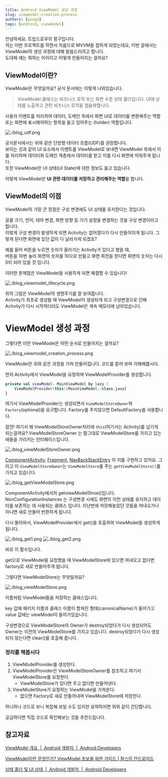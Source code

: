 ```yaml
---
title: Android ViewModel 생성 과정
slug: viewmodel-creation-process
authors: [pingu]
tags: [android, viewmodel]
---
```


안녕하세요. 트립드로우의 핑구입니다.  
저는 이번 프로젝트를 하면서 처음으로 MVVM을 접하게 되었는데요, 이번 글에서는 ViewModel의 생성 과정에 대해 말씀드리려고 합니다.  
도대체 얘는 뭐하는 아이이고 어떻게 만들어지는 걸까요?


## ViewModel이란?

ViewModel은 무엇일까요? 공식 문서에는 이렇게 나와있습니다. 
> ViewModel 클래스는 비즈니스 로직 또는 화면 수준 상태 홀더입니다. UI에 상태를 노출하고 관련 비즈니스 로직을 캡슐화합니다.

사용자 이벤트를 처리하여 데이터, 도메인 측에서 화면 UI로 데이터를 변환해주는 역할 또는 화면에 표시해야하는 항목을 들고 있어주는 (holder) 역할입니다.

![./blog_udf.png](./blog_udf.png)

공식문서에서는 위와 같은 단방향 데이터 흐름(UDF)를 권장합니다.  
보이는 것과 같이 UI 요소에서 이벤트를 ViewModel로 보내면 ViewModel 측에서 이를 처리하며 데이터와 도메인 계층에서 데이터를 받고 이를 다시 화면에 띄워주게 됩니다.  
또한 ViewModel은 UI 상태(UI State)에 대한 정보도 들고 있습니다.

이렇게 ViewModel은 **UI 관련 데이터를 저장하고 관리해주는 역할**을 합니다.


## ViewModel의 이점

ViewModel의 가장 큰 장점은 구성 변경에도 UI 상태를 유지한다는 것입니다.

글꼴 크기, 언어, 테마 변경, 화면 방향 등 기기 설정을 변경하는 것을 구성 변경이라고 합니다.  
이렇게 구성 변경이 발생하게 되면 Activity는 없어졌다가 다시 만들어지게 됩니다.
그렇게 된다면 화면에 있던 값이 다 날라가게 되겠죠? 

예를 들어 버튼을 누르면 숫자가 올라가는 Activity가 있다고 했을 때,  
버튼을 10번 눌러 화면의 숫자를 10으로 만들고 화면 회전을 한다면 화면의 숫자는 다시 0이 되어 있을 것 입니다.

이러한 문제점은 ViewModel을 사용하게 되면 해결할 수 있습니다!

![./blog_viewmodel_lifecycle.png](./blog_viewmodel_lifecycle.png)

위의 그림은 ViewModel의 생명주기를 잘 보여줍니다.  
Activity가 최초로 생성될 때 ViewModel이 생성되게 되고 구성변경으로 인해 Activity가 다시 시작하더라도 ViewModel은 계속 메모리에 남아있습니다.


# ViewModel 생성 과정

그렇다면 이런 ViewModel은 어떤 순서로 만들어지는 걸까요?

![./blog_viewmodel_creation_process.png](./blog_viewmodel_creation_process.png)

ViewModel은 위와 같은 과정을 거쳐 만들어집니다. 코드를 뜯어 보며 이해해봅시다.

먼저 Activity에서 ViewModel을 요청하며 ViewModelProvider를 생성합니다.

```kotlin
private val viewModel: MainViewModel by lazy {
	ViewModelProvider(this)[MainViewModel::class.java]
}
```

여기서 ViewModelProvider는 생성되면서 `ViewModelStoreOwner`와 `Factory`(optional)을 요구합니다. Factory를 주지않으면 DefaultFactory를 사용합니다.

잠깐! 여기서 왜 ViewModelStoreOwner자리에 `this`(여기서는 Activity)를 넘기게 되는걸까요? ViewModelStoreOwner 는 말그대로 ViewModelStore를 가지고 있는 애들을 가리키는 인터페이스입니다.

![./blog_viewModelStoreOwner.png](./blog_viewModelStoreOwner.png)

[ComponentActivity](https://developer.android.com/reference/androidx/activity/ComponentActivity), [Fragment](https://developer.android.com/reference/androidx/fragment/app/Fragment), [NavBackStackEntry](https://developer.android.com/reference/androidx/navigation/NavBackStackEntry) 이 이를 구현하고 있어요. 그리고 이 `ViewModelStoreOwner`는 `ViewModelStore`를 주는 `getViewModelStore()`를 가지고 있습니다.


![./blog_getViewModelStore.png](./blog_getViewModelStore.png)

ComponentActivity에서의 getviewModelStroe()입니다.
NonConfigurationInstances 는 구성변경 시에도 화면의 이전 상태를 유지하고 데이터를 보존하는 데 사용되는 클래스 입니다.
지난번에 저장해놓았던 것들을 꺼내오거나 아니면 새로 만들어 반환하게 됩니다.


다시 돌아와서, ViewModelProvider에서 get()을 호출하여 ViewModel을 생성하게 됩니다.

![./blog_get1.png](./blog_get1.png)
![./blog_get2.png](./blog_get2.png)

바로 이 함수입니다.

get으로 ViewModel을 요청했을 때 ViewModelStore에 있으면 꺼내오고 없다면 factory로 새로 만들어주게 됩니다. 

그렇다면 ViewModelStore는 무엇일까요?

![./blog_viewModelStore.png](./blog_viewModelStore.png)

이름처럼 ViewModel들을 저장하는 클래스입니다. 

key 값에 패키지 이름과 클래스 이름이 합쳐진 형태(canonicalName)가 들어가고 value 값에는 viewModel이 들어가있습니다.

구성변경으로 ViewModelStore의 Owner가 destroy되었다가 다시 생성되어도 Owner는 이전의 ViewModelStore를 가지고 있습니다. destroy되었다가 다시 생성되지 않는다면 clear()를 호출해 줍니다.

### 정리를 해봅시다

1. ViewModelProvider를 생성한다.
2. ViewModelProvider은 ViewModelStoreOwner를 참조하고 여기서 ViewModelStore를 요청한다.
    - ViewModelStore가 있다면 주고 없다면 만들어낸다.
3. ViewModelStore가 요청하는 ViewModel을 가져온다.
    - 없으면 Factory로 새로 만들어내며 ViewModelStore에 저장한다.


하나하나 코드로 보니 복잡해 보일 수도 있지만 요약하자면 위와 같이 간단합니다.

궁금하다면 직접 코드로 확인해보는 것을 추천드립니다.


## 참고자료
[ViewModel 개요  |  Android 개발자  |  Android Developers](https://developer.android.com/topic/libraries/architecture/viewmodel?hl=ko)

[ViewModel이란 무엇인가? ViewModel 초보를 위한 가이드 | 찰스의 안드로이드](https://www.charlezz.com/?p=44167)

[상태 홀더 및 UI 상태  |  Android 개발자  |  Android Developers](https://developer.android.com/topic/architecture/ui-layer/stateholders?hl=ko)